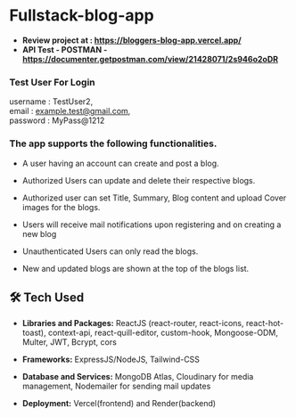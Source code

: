 # Fullstack-blog-app

- **Review project at : https://bloggers-blog-app.vercel.app/**
- **API Test - POSTMAN - https://documenter.getpostman.com/view/21428071/2s946o2oDR**

### Test User For Login
username : TestUser2,  
email : example.test@gmail.com,  
password : MyPass@1212

### The app supports the following functionalities.

- A user having an account can create and post a blog.

- Authorized Users can update and delete their respective blogs.

- Authorized user can set Title, Summary, Blog content and upload Cover images for the blogs.

- Users will receive mail notifications upon registering and on creating a new blog

- Unauthenticated Users can only read the blogs.

- New and updated blogs are shown at the top of the blogs list.

## 🛠 Tech Used

- **Libraries and Packages:** ReactJS (react-router, react-icons, react-hot-toast), context-api, react-quill-editor, custom-hook, Mongoose-ODM, Multer, JWT, Bcrypt, cors

- **Frameworks:** ExpressJS/NodeJS, Tailwind-CSS

- **Database and Services:** MongoDB Atlas, Cloudinary for media management, Nodemailer for sending mail updates

- **Deployment:** Vercel(frontend) and Render(backend)
